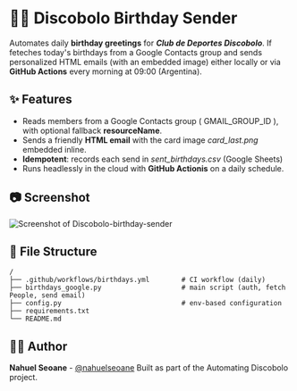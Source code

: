 # 📨🎂 Discobolo Birthday Sender

Automates daily **birthday greetings** for ***Club de Deportes Discobolo***. If feteches today's birthdays from a Google Contacts group and sends personalized HTML emails (with an embedded image) either locally or via **GitHub Actions** every morning at 09:00 (Argentina).

## ✨ Features
- Reads members from a Google Contacts group ( GMAIL_GROUP_ID ), with optional fallback **resourceName**.
- Sends a friendly **HTML email** with the card image *card_last.png* embedded inline.
- **Idempotent**: records each send in *sent_birthdays.csv* (Google Sheets)
- Runs headlessly in the cloud with **GitHub Actionis** on a daily schedule.

## 📷 Screenshot
![Screenshot of Discobolo-birthday-sender](https://i.imgur.com/fbxpxmE.png)

## 📂 File Structure

```
/
├── .github/workflows/birthdays.yml        # CI workflow (daily)
├── birthdays_google.py                    # main script (auth, fetch People, send email)
├── config.py                              # env-based configuration
├── requirements.txt
└── README.md
```

## 🧑‍💻 Author
**Nahuel Seoane** - [@nahuelseoane](https://github.com/nahuelseoane)
Built as part of the Automating Discobolo project.
